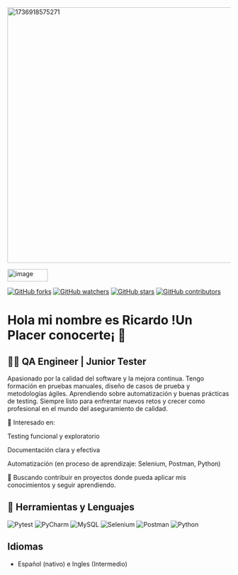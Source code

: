 <img width="1024" height="576" alt="1736918575271" src="https://github.com/user-attachments/assets/f7ddbbcc-a790-4fbb-a6fd-a5d327f29018" />

[<img width="91" height="28" alt="image" src="https://github.com/user-attachments/assets/09e24e34-b19a-43e4-bcf8-51df1303096b" />](https://www.linkedin.com/in/richard-g%C3%B3mora/)

[![GitHub forks](https://img.shields.io/github/forks/Naereen/StrapDown.js.svg?style=social&label=Fork&maxAge=2592000)](https://GitHub.com/Naereen/StrapDown.js/network/) [![GitHub watchers](https://img.shields.io/github/watchers/Naereen/StrapDown.js.svg?style=social&label=Watch&maxAge=2592000)](https://GitHub.com/Naereen/StrapDown.js/watchers/) [![GitHub stars](https://img.shields.io/github/stars/Naereen/StrapDown.js.svg?style=social&label=Star&maxAge=2592000)](https://GitHub.com/Naereen/StrapDown.js/stargazers/) [![GitHub contributors](https://img.shields.io/github/contributors/Naereen/badges.svg)](https://GitHub.com/Naereen/badges/graphs/contributors/)





# Hola mi nombre es Ricardo !Un Placer conocerte¡ 👋

## 👨‍💻 QA Engineer | Junior Tester

Apasionado por la calidad del software y la mejora continua. Tengo formación en pruebas manuales, diseño de casos de prueba y metodologías ágiles. Aprendiendo sobre automatización y buenas prácticas de testing. Siempre listo para enfrentar nuevos retos y crecer como profesional en el mundo del aseguramiento de calidad.

📌 Interesado en:

Testing funcional y exploratorio

Documentación clara y efectiva

Automatización (en proceso de aprendizaje: Selenium, Postman, Python)

🚀 Buscando contribuir en proyectos donde pueda aplicar mis conocimientos y seguir aprendiendo.

## 🔗 Herramientas y Lenguajes

![Pytest](https://img.shields.io/badge/pytest-%23ffffff.svg?style=for-the-badge&logo=pytest&logoColor=2f9fe3) ![PyCharm](https://img.shields.io/badge/pycharm-143?style=for-the-badge&logo=pycharm&logoColor=black&color=black&labelColor=green) ![MySQL](https://img.shields.io/badge/mysql-4479A1.svg?style=for-the-badge&logo=mysql&logoColor=white) ![Selenium](https://img.shields.io/badge/-selenium-%43B02A?style=for-the-badge&logo=selenium&logoColor=white) ![Postman](https://img.shields.io/badge/Postman-FF6C37?style=for-the-badge&logo=postman&logoColor=white) ![Python](https://img.shields.io/badge/python-3670A0?style=for-the-badge&logo=python&logoColor=ffdd54)

## Idiomas
- Español (nativo) e Ingles (Intermedio)

<!--
**90Rich/90Rich** is a ✨ _special_ ✨ repository because its `README.md` (this file) appears on your GitHub profile.>

Here are some ideas to get you started:

- 🔭 I’m currently working on ...
- 🌱 I’m currently learning ...
- 👯 I’m looking to collaborate on ...
- 🤔 I’m looking for help with ...
- 💬 Ask me about ...
- 📫 How to reach me: ...
- 😄 Pronouns: ...
- ⚡ Fun fact: ...
-->

